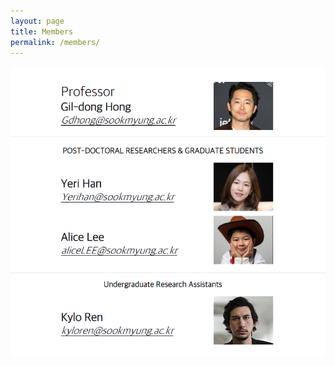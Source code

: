 ```yaml
---
layout: page
title: Members
permalink: /members/
---
```


<!-- ![members](../members.png "members") -->

![members](https://github.com/hipppoSHL/hipppoSHL.github.io/blob/main/members.PNG?raw=true "members")
